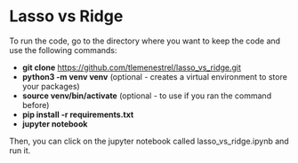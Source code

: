 # Lasso vs Ridge

To run the code, go to the directory where you want to keep the code and use the following commands:

- **git clone** https://github.com/tlemenestrel/lasso_vs_ridge.git <br>
- **python3 -m venv venv** (optional - creates a virtual environment to store your packages) <br>
- **source venv/bin/activate** (optional - to use if you ran the command before) <br>
- **pip install -r requirements.txt** <br>
- **jupyter notebook** <br>

Then, you can click on the jupyter notebook called lasso_vs_ridge.ipynb and run it.
